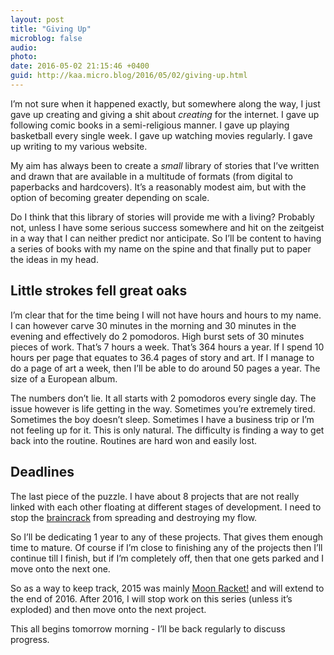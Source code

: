 ```yaml
---
layout: post
title: "Giving Up"
microblog: false
audio: 
photo: 
date: 2016-05-02 21:15:46 +0400
guid: http://kaa.micro.blog/2016/05/02/giving-up.html
---
```

<p>I’m not sure when it happened exactly, but somewhere along the way, I just gave up creating and giving a shit about <em>creating</em> for the internet. I gave up following comic books in a semi-religious manner. I gave up playing basketball every single week. I gave up watching movies regularly. I gave up writing to my various website.</p>

<p>My aim has always been to create a <em>small</em> library of stories that I’ve written and drawn that are available in a multitude of formats (from digital to paperbacks and hardcovers). It’s a reasonably modest aim, but with the option of becoming greater depending on scale.</p>

<p>Do I think that this library of stories will provide me with a living? Probably not, unless I have some serious success somewhere and hit on the zeitgeist in a way that I can neither predict nor anticipate. So I’ll be content to having a series of books with my name on the spine and that finally put to paper the ideas in my head.</p>

<h2>Little strokes fell great oaks</h2>

<p>I’m clear that for the time being I will not have hours and hours to my name. I can however carve 30 minutes in the morning and 30 minutes in the evening and effectively do 2 pomodoros. High burst sets of 30 minutes pieces of work. That’s 7 hours a week. That’s 364 hours a year. If I spend 10 hours per page that equates to 36.4 pages of story and art. If I manage to do a page of art a week, then I’ll be able to do around 50 pages a year. The size of a European album.</p>

<p>The numbers don’t lie. It all starts with 2 pomodoros every single day. The issue however is life getting in the way. Sometimes you’re extremely tired. Sometimes the boy doesn’t sleep. Sometimes I have a business trip or I’m not feeling up for it. This is only natural. The difficulty is finding a way to get back into the routine. Routines are hard won and easily lost.</p>

<h2>Deadlines</h2>

<p>The last piece of the puzzle. I have about 8 projects that are not really linked with each other floating at different stages of development. I need to stop the <a href="http://elitedaily.com/money/entrepreneurship/addicted-ideas-give-brain-crack-go/">braincrack</a> from spreading and destroying my flow.</p>

<p>So I’ll be dedicating 1 year to any of these projects. That gives them enough time to mature. Of course if I’m close to finishing any of the projects then I’ll continue till I finish, but if I’m completely off, then that one gets parked and I move onto the next one.</p>

<p>So as a way to keep track, 2015 was mainly <a href="http://moonracket.com">Moon Racket!</a> and will extend to the end of 2016. After 2016, I will stop work on this series (unless it’s exploded) and then move onto the next project.</p>

<p>This all begins tomorrow morning - I’ll be back regularly to discuss progress.</p>
